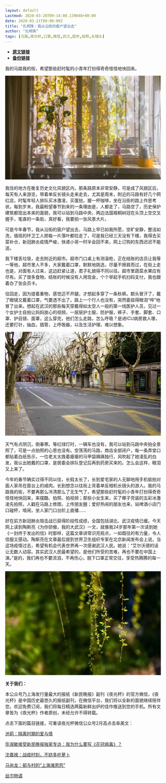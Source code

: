 ```yaml
---
layout: default
Lastmod: 2020-03-28T09:14:00.139048+00:00
date: 2020-03-21T00:00:00Z
title: "孔明珠：我从沿街的窗户望出去"
author: "孔明珠"
tags: [马路,夜光杯,口罩,微信,武汉,超市,拍照,长镜头]
---
```


* [**原文链接**](https://mp.weixin.qq.com/s/H3U1fOeduOxTAKmC2PTILw)
* [**备份链接**](http://archive.ph/thSKH)


我的马路我的街，希望那些赶时髦的小青年打扮得奇奇怪怪地快回来。

![](/images/post/3eaab0c87ad7d0b92e4671e2acb0e48a.jpg)

我住的地方在衡复历史文化风貌区内，那条路原本非常安静，可是成了风貌区后，每天有人来游览，带着单反长镜头走来走去，尤其是周末，附近的马路有好几个网红店，时髦年轻人排队买冰激凌，买蛋挞，握一杯咖啡，坐在沿街的路上作思考状。每到岁末，我最盼望春节到来的一条理由是，人都走了，马路空了，历史保护建筑都现出本来的面貌，我可以站到马路中央，两边法国梧桐树冠在头顶上空交叉握手，笔直的一条街，真好看，我要拍一张风景大片。  

可是今年春节，我从沿街的窗户望出去，马路上早已如我所愿，空旷安静，整洁如洗，值班的环卫工人把每一片落叶都捡走了，可是我已经三天没有下楼，我得去买菜补仓，新冠肺炎疫情严峻，快递小哥一时半会回不来，网上订购的东西迟迟不能送。

我下楼丢垃圾，走去附近的超市。超市门口桌上有测温枪，正在结账的店员让我等一等他，超市里人不多，大家戴着口罩，默默地挑选，尽量不擦肩而过，在街上走也是，对面有人过来，这边赶紧让道，君子礼貌得不同以往。超市里蔬菜水果应有尽有。买了很多食物，结账的时候没有人用现金，个个举起手机扫码支付，我也跟着办了张会员卡。

往回走，因为提着重物，感觉迈不开腿，才想起多穿了一条秋裤。额头冒汗了，戴了眼镜又戴着口罩，气要透不出了。路上一个行人也没有，突然委屈得眼泪“哗”地冒了出来。想起在武汉的那些每天穿戴得如太空人一般的第一线医护人员，见过一个女护士自拍让妈妈放心的视频，一层层护士服，防护服，裤子、手套、脚套、口罩、护目镜、面罩，这么穿完，他们怎么走路，怎么呼吸？是进ICU病房救人哪，还要打针，抽血，插管，上呼吸器，以及生活护理，难以想象。

![](/images/post/d234ded56fa8e4aa622b207ebd96d2ba.jpg)

天气有点阴沉，倒春寒。等红绿灯时，一辆车也没有，我可以站到马路中央拍全景照了，可是一点拍照的心思也没有。空荡荡的马路，商店全部闭户，每一条弄堂口都贴着白纸告示，一位老太太挽着瘪瘪的马甲袋踽踽独行，风吹起了她凌乱的白发，我认出她戴的口罩，是居委会排队登记后再到药房买来的。怎么会这样，眼泪又上来了。

今年的春节确实过得不同以往，长假太长了，长到爱宅家的人无聊地用手机偷拍对面人家吊在窗台上的咸肉。长到想念以往街上背着单反相机长镜头的游人。我的马路我的街，不要再那么冷清那么了无生气了，希望那些赶时髦的小青年打扮得奇奇怪怪地快回来，来摆酷、拍照、拍视频；那些小女生来，买了椰子壳装的五彩冰激凌先拍照，人戳在马路上修图，上传朋友圈；爱好热闹的朋友也来，站啤酒小店门口碰杯，喧闹，坐人家门口台阶上直播……

好在前方新冠肺炎阻击战已获得阶段性成绩，全国包括湖北、武汉疫情已缓。今天网上读到陶斯亮《为你骄傲，我的大武汉》一文，就像我24岁那年第一次读到她《一封终于发出的信》时那样，这篇文章讲常识亮观点，一如既往的有力量，令人信服又感动。陶斯亮在文章最后提到世界卫生组织专家在北京新闻发布会上说，当这场疫情过去，希望有机会代表世界再一次感谢武汉人民。她说：“艾尔沃德的话让无数人动容。其实武汉人民最希望的，是他们所受的苦难，再也不要在中国上演。”是的，我们再也不要流泪，不再伤心，脱下口罩正常交往，享受热腾腾的每一天。

![](/images/post/3b1a1774689844995c1c84036bd6cf7f.jpg)

  

  

**关于我们：**

本公众号乃上海发行量最大的报纸《新民晚报》副刊《夜光杯》的官方微信，《夜光杯》是中国历史最悠久的报纸副刊，在微信平台，我们将以全新的面貌继续陪伴您。欢迎免费订阅，我们将每日精选两篇新鲜出炉的佳作推送到您的手机。所有文章皆为《夜光杯》作者原创，未经允许不得转载。

点击下面的篇目链接，可重读夜光杯微信公众号2月高点击率美文：

[池莉：隔离时期的爱与情](http://mp.weixin.qq.com/s?__biz=MzA4NzM0NTg4NA==&mid=2657710138&idx=1&sn=194a449313babf9aba0921c9458f9368&chksm=8ba70f89bcd0869fb606375c9451c7e66226b413ed7235edeea56db08b6292f21270a39f5169&scene=21#wechat_redirect)  

[毕淑敏接受新民晚报独家专访：我为什么要写《花冠病毒》？](http://mp.weixin.qq.com/s?__biz=MzA4NzM0NTg4NA==&mid=2657710314&idx=1&sn=4592633f1a076415d0b562b5ec79f91b&chksm=8ba70f59bcd0864f25cdf3c5910c0ca5135ede57e6f0ad62de5d1bc1b44bb9a319a6d7534d6c&scene=21#wechat_redirect)  

[沈嘉禄：战疫时刻，不妨多吃萝卜](http://mp.weixin.qq.com/s?__biz=MzA4NzM0NTg4NA==&mid=2657710433&idx=1&sn=7f2c1e1658f00ee25a54d68bb657f2b2&chksm=8ba70ed2bcd087c491e2312a4feafeca40068772e0ecdbe736ca6bc7e37d853e46d14217bc0d&scene=21#wechat_redirect)  

[马尚龙：邨与村的“上海滩恩怨”](http://mp.weixin.qq.com/s?__biz=MzA4NzM0NTg4NA==&mid=2657710404&idx=1&sn=49b71de31aa562684cf8dc776551979a&chksm=8ba70ef7bcd087e1c17005d9c00ff3013af107af6f255d76d6197610ae5ff5a7d6f8d4bacbcf&scene=21#wechat_redirect)  

[丝巾物语](http://mp.weixin.qq.com/s?__biz=MzA4NzM0NTg4NA==&mid=2657710526&idx=2&sn=21e14d0063057095af5c1232e4d494a3&chksm=8ba70e0dbcd0871b871a8ab540c004a44cd9667035eb0109dca77cb21604ea5f91258788951b&scene=21#wechat_redirect)

